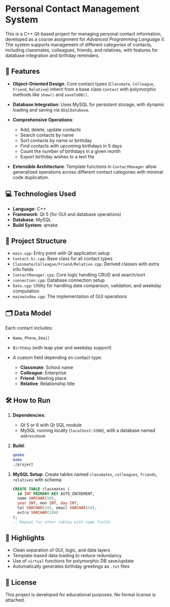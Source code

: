 
# Personal Contact Management System

This is a C++ Qt-based project for managing personal contact information, developed as a course assignment for *Advanced Programming Language II*. The system supports management of different categories of contacts, including classmates, colleagues, friends, and relatives, with features for database integration and birthday reminders.

## 🧠 Features

* **Object-Oriented Design**: Core contact types (`Classmate`, `Colleague`, `Friend`, `Relative`) inherit from a base class `Contact` with polymorphic methods like `show()` and `saveToDB()`.
* **Database Integration**: Uses MySQL for persistent storage, with dynamic loading and saving via `QSqlDatabase`.
* **Comprehensive Operations**:

  * Add, delete, update contacts
  * Search contacts by name
  * Sort contacts by name or birthday
  * Find contacts with upcoming birthdays in 5 days
  * Count the number of birthdays in a given month
  * Export birthday wishes to a text file
* **Extensible Architecture**: Template functions in `ContactManager` allow generalized operations across different contact categories with minimal code duplication.

## 💻 Technologies Used

* **Language**: C++
* **Framework**: Qt 5 (for GUI and database operations)
* **Database**: MySQL
* **Build System**: qmake

## 📁 Project Structure

* `main.cpp`: Entry point with Qt application setup
* `Contact.h/.cpp`: Base class for all contact types
* `Classmate/Colleague/Friend/Relative.cpp`: Derived classes with extra info fields
* `ContactManager.cpp`: Core logic handling CRUD and search/sort
* `connection.cpp`: Database connection setup
* `Date.cpp`: Utility for handling date comparison, validation, and weekday computation
* `mainwindow.cpp`: The implementation of GUI operations

## 🗂️ Data Model

Each contact includes:

* `Name`, `Phone`, `Email`
* `Birthday` (with leap year and weekday support)
* A custom field depending on contact type:

  * **Classmate**: School name
  * **Colleague**: Enterprise
  * **Friend**: Meeting place
  * **Relative**: Relationship title

## 🛠️ How to Run

1. **Dependencies**:

   * Qt 5 or 6 with Qt SQL module
   * MySQL running locally (`localhost:3306`), with a database named `addressbook`

2. **Build**:

   ```bash
   qmake
   make
   ./project
   ```

3. **MySQL Setup**: Create tables named `classmates`, `colleagues`, `friends`, `relatives` with schema:

   ```sql
   CREATE TABLE classmates (
     id INT PRIMARY KEY AUTO_INCREMENT,
     name VARCHAR(50),
     year INT, mon INT, day INT,
     tel VARCHAR(20), email VARCHAR(50),
     extra VARCHAR(100)
   );
   -- Repeat for other tables with same fields
   ```

## 📌 Highlights

* Clean separation of GUI, logic, and data layers
* Template-based data loading to reduce redundancy
* Use of `virtual` functions for polymorphic DB save/update
* Automatically generates birthday greetings as `.txt` files

## 📜 License

This project is developed for educational purposes. No formal license is attached.
